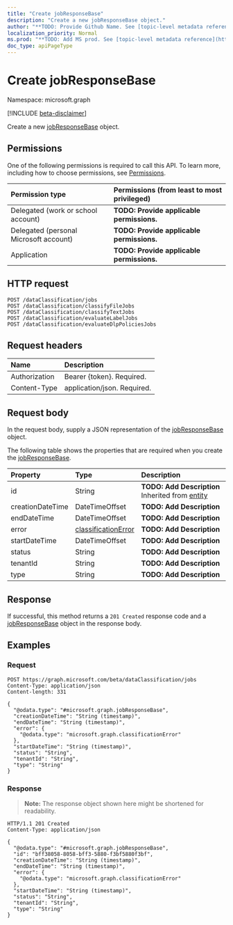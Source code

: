 ```yaml
---
title: "Create jobResponseBase"
description: "Create a new jobResponseBase object."
author: "**TODO: Provide Github Name. See [topic-level metadata reference](https://msgo.azurewebsites.net/add/document/guidelines/metadata.html#topic-level-metadata)**"
localization_priority: Normal
ms.prod: "**TODO: Add MS prod. See [topic-level metadata reference](https://msgo.azurewebsites.net/add/document/guidelines/metadata.html#topic-level-metadata)**"
doc_type: apiPageType
---
```


# Create jobResponseBase
Namespace: microsoft.graph

[!INCLUDE [beta-disclaimer](../../includes/beta-disclaimer.md)]

Create a new [jobResponseBase](../resources/jobresponsebase.md) object.

## Permissions
One of the following permissions is required to call this API. To learn more, including how to choose permissions, see [Permissions](/graph/permissions-reference).

|Permission type|Permissions (from least to most privileged)|
|:---|:---|
|Delegated (work or school account)|**TODO: Provide applicable permissions.**|
|Delegated (personal Microsoft account)|**TODO: Provide applicable permissions.**|
|Application|**TODO: Provide applicable permissions.**|

## HTTP request

<!-- {
  "blockType": "ignored"
}
-->
``` http
POST /dataClassification/jobs
POST /dataClassification/classifyFileJobs
POST /dataClassification/classifyTextJobs
POST /dataClassification/evaluateLabelJobs
POST /dataClassification/evaluateDlpPoliciesJobs
```

## Request headers
|Name|Description|
|:---|:---|
|Authorization|Bearer {token}. Required.|
|Content-Type|application/json. Required.|

## Request body
In the request body, supply a JSON representation of the [jobResponseBase](../resources/jobresponsebase.md) object.

The following table shows the properties that are required when you create the [jobResponseBase](../resources/jobresponsebase.md).

|Property|Type|Description|
|:---|:---|:---|
|id|String|**TODO: Add Description** Inherited from [entity](../resources/entity.md)|
|creationDateTime|DateTimeOffset|**TODO: Add Description**|
|endDateTime|DateTimeOffset|**TODO: Add Description**|
|error|[classificationError](../resources/classificationerror.md)|**TODO: Add Description**|
|startDateTime|DateTimeOffset|**TODO: Add Description**|
|status|String|**TODO: Add Description**|
|tenantId|String|**TODO: Add Description**|
|type|String|**TODO: Add Description**|



## Response

If successful, this method returns a `201 Created` response code and a [jobResponseBase](../resources/jobresponsebase.md) object in the response body.

## Examples

### Request
<!-- {
  "blockType": "request",
  "name": "create_jobresponsebase_from_"
}
-->
``` http
POST https://graph.microsoft.com/beta/dataClassification/jobs
Content-Type: application/json
Content-length: 331

{
  "@odata.type": "#microsoft.graph.jobResponseBase",
  "creationDateTime": "String (timestamp)",
  "endDateTime": "String (timestamp)",
  "error": {
    "@odata.type": "microsoft.graph.classificationError"
  },
  "startDateTime": "String (timestamp)",
  "status": "String",
  "tenantId": "String",
  "type": "String"
}
```


### Response
>**Note:** The response object shown here might be shortened for readability.
<!-- {
  "blockType": "response",
  "truncated": true,
  "@odata.type": "microsoft.graph.jobResponseBase"
}
-->
``` http
HTTP/1.1 201 Created
Content-Type: application/json

{
  "@odata.type": "#microsoft.graph.jobResponseBase",
  "id": "bff38058-8058-bff3-5880-f3bf5880f3bf",
  "creationDateTime": "String (timestamp)",
  "endDateTime": "String (timestamp)",
  "error": {
    "@odata.type": "microsoft.graph.classificationError"
  },
  "startDateTime": "String (timestamp)",
  "status": "String",
  "tenantId": "String",
  "type": "String"
}
```

